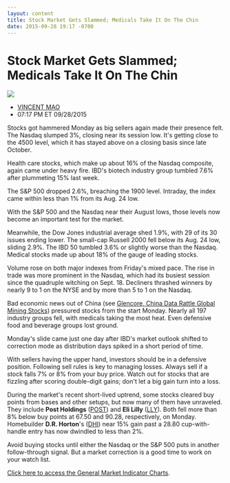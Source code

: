 ```yaml
---
layout: content
title: Stock Market Gets Slammed; Medicals Take It On The Chin
date: 2015-09-28 19:17 -0700
---
```



Stock Market Gets Slammed; Medicals Take It On The Chin
========================================================


![](https://www.investors.com/wp-content/uploads/ibd-migrated-images/MPv_150929_635790510247224346.png)

* [VINCENT MAO](https://www.investors.com/author/maov/ "Posts by VINCENT MAO")
* 07:17 PM ET 09/28/2015




  

Stocks got hammered Monday as big sellers again made their presence felt. The Nasdaq slumped 3%, closing near its session low. It's getting close to the 4500 level, which it has stayed above on a closing basis since late October.

  

Health care stocks, which make up about 16% of the Nasdaq composite, again came under heavy fire. IBD's biotech industry group tumbled 7.6% after plummeting 15% last week.

  

The S&P 500 dropped 2.6%, breaching the 1900 level. Intraday, the index came within less than 1% from its Aug. 24 low.

  

With the S&P 500 and the Nasdaq near their August lows, those levels now become an important test for the market.

  

Meanwhile, the Dow Jones industrial average shed 1.9%, with 29 of its 30 issues ending lower. The small-cap Russell 2000 fell below its Aug. 24 low, sliding 2.9%. The IBD 50 tumbled 3.6% or slightly worse than the Nasdaq. Medical stocks made up about 18% of the gauge of leading stocks.

  

Volume rose on both major indexes from Friday's mixed pace. The rise in trade was more prominent in the Nasdaq, which had its busiest session since the quadruple witching on Sept. 18. Decliners thrashed winners by nearly 9 to 1 on the NYSE and by more than 5 to 1 on the Nasdaq.

  

Bad economic news out of China (see [Glencore, China Data Rattle Global Mining Stocks](http://news.investors.com/investing-international-leaders/092815-773077-a-tough-day-for-international-mining-stocks.htm)) pressured stocks from the start Monday. Nearly all 197 industry groups fell, with medicals taking the most heat. Even defensive food and beverage groups lost ground.

  

Monday's slide came just one day after IBD's market outlook shifted to correction mode as distribution days spiked in a short period of time.

  

With sellers having the upper hand, investors should be in a defensive position. Following sell rules is key to managing losses. Always sell if a stock falls 7% or 8% from your buy price. Watch out for stocks that are fizzling after scoring double-digit gains; don't let a big gain turn into a loss.

  

During the market's recent short-lived uptrend, some stocks cleared buy points from bases and other setups, but now many of them have unraveled. They include **Post Holdings** ([POST](https://research.investors.com/quote.aspx?symbol=POST)) and **Eli Lilly** ([LLY](https://research.investors.com/quote.aspx?symbol=LLY)). Both fell more than 8% below buy points at 67.50 and 90.28, respectively, on Monday. Homebuilder **D.R. Horton**'s ([DHI](https://research.investors.com/quote.aspx?symbol=DHI)) near 15% gain past a 28.80 cup-with-handle entry has now dwindled to less than 2%.

  

Avoid buying stocks until either the Nasdaq or the S&P 500 puts in another follow-through signal. But a market correction is a good time to work on your watch list.

  

[Click here to access the General Market Indicator Charts](https://www.investors.com/pdf/GMI_092915.pdf).




